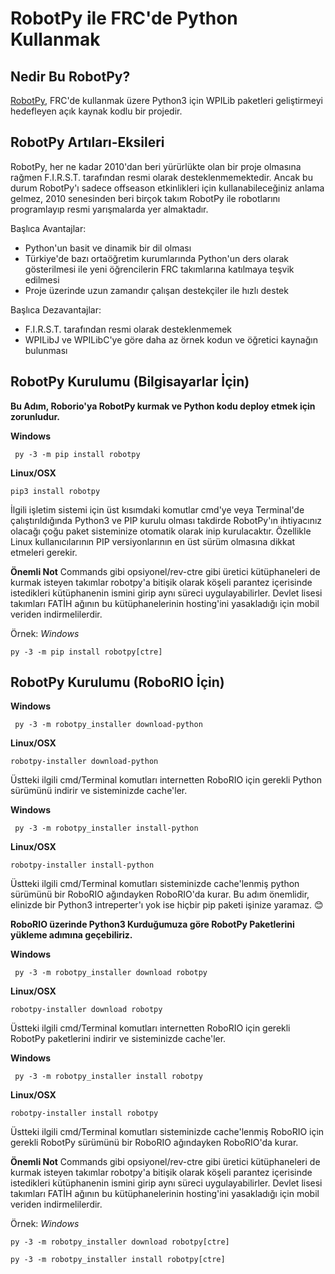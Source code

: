 ﻿
# RobotPy ile FRC'de Python Kullanmak
## Nedir Bu RobotPy?
[RobotPy](https://github.com/robotpy), FRC'de kullanmak üzere Python3 için WPILib paketleri geliştirmeyi hedefleyen açık kaynak kodlu bir projedir. 
## RobotPy Artıları-Eksileri
RobotPy, her ne kadar 2010'dan beri yürürlükte olan bir proje olmasına rağmen F.I.R.S.T. tarafından resmi olarak desteklenmemektedir. Ancak bu durum RobotPy'ı sadece offseason etkinlikleri için kullanabileceğiniz anlama gelmez, 2010 senesinden beri birçok takım RobotPy ile robotlarını programlayıp resmi yarışmalarda yer almaktadır.

Başlıca Avantajlar:
 - Python'un basit ve dinamik bir dil olması
 - Türkiye'de bazı ortaöğretim kurumlarında Python'un ders olarak gösterilmesi ile yeni öğrencilerin FRC takımlarına katılmaya teşvik edilmesi
 -  Proje üzerinde uzun zamandır çalışan destekçiler ile hızlı destek
 
 Başlıca Dezavantajlar:
 
 - F.I.R.S.T. tarafından resmi olarak desteklenmemek
 - WPILibJ ve WPILibC'ye göre daha az örnek kodun ve öğretici kaynağın bulunması

## RobotPy Kurulumu (Bilgisayarlar İçin)
**Bu Adım, Roborio'ya RobotPy kurmak ve Python kodu deploy etmek için zorunludur.**

**Windows**

     py -3 -m pip install robotpy
**Linux/OSX**

    pip3 install robotpy
İlgili işletim sistemi için üst kısımdaki komutlar cmd'ye veya Terminal'de çalıştırıldığında Python3 ve PIP kurulu olması takdirde RobotPy'ın ihtiyacınız olacağı çoğu paket sisteminize otomatik olarak inip kurulacaktır. Özellikle Linux kullanıcılarının PIP versiyonlarının en üst sürüm olmasına dikkat etmeleri gerekir.

**Önemli Not**
Commands gibi opsiyonel/rev-ctre gibi üretici kütüphaneleri de kurmak isteyen takımlar robotpy'a bitişik olarak köşeli parantez içerisinde istedikleri kütüphanenin ismini girip aynı süreci uygulayabilirler. Devlet lisesi takımları FATİH ağının bu kütüphanelerinin hosting'ini yasakladığı için mobil veriden indirmelilerdir.

Örnek:
*Windows*

    py -3 -m pip install robotpy[ctre]

## RobotPy Kurulumu (RoboRIO İçin)
**Windows**

     py -3 -m robotpy_installer download-python
**Linux/OSX**

    robotpy-installer download-python
   Üstteki ilgili cmd/Terminal komutları internetten RoboRIO için gerekli Python sürümünü indirir ve sisteminizde cache'ler.
   
**Windows**

     py -3 -m robotpy_installer install-python
**Linux/OSX**

    robotpy-installer install-python
   
   Üstteki ilgili cmd/Terminal komutları sisteminizde cache'lenmiş python sürümünü bir RoboRIO ağındayken RoboRIO'da kurar. Bu adım önemlidir, elinizde bir Python3 intreperter'ı yok ise hiçbir pip paketi işinize yaramaz. 😊

**RoboRIO üzerinde Python3 Kurduğumuza göre RobotPy Paketlerini yükleme adımına geçebiliriz.**

**Windows**

     py -3 -m robotpy_installer download robotpy
**Linux/OSX**

    robotpy-installer download robotpy
   Üstteki ilgili cmd/Terminal komutları internetten RoboRIO için gerekli RobotPy paketlerini indirir ve sisteminizde cache'ler.
   
**Windows**

     py -3 -m robotpy_installer install robotpy
**Linux/OSX**

    robotpy-installer install robotpy
   Üstteki ilgili cmd/Terminal komutları sisteminizde cache'lenmiş RoboRIO için gerekli RobotPy sürümünü bir RoboRIO ağındayken RoboRIO'da kurar.


**Önemli Not**
Commands gibi opsiyonel/rev-ctre gibi üretici kütüphaneleri de kurmak isteyen takımlar robotpy'a bitişik olarak köşeli parantez içerisinde istedikleri kütüphanenin ismini girip aynı süreci uygulayabilirler. Devlet lisesi takımları FATİH ağının bu kütüphanelerinin hosting'ini yasakladığı için mobil veriden indirmelilerdir.

Örnek:
*Windows*

    py -3 -m robotpy_installer download robotpy[ctre]

    py -3 -m robotpy_installer install robotpy[ctre]
